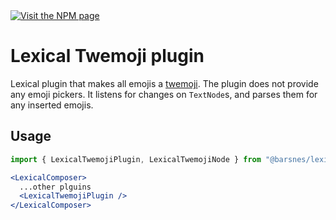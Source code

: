 <a href="https://www.npmjs.com/package/lexical">
  <img alt="Visit the NPM page" src="https://img.shields.io/npm/v/@barsnes/lexical-twemoji"/>
</a>

# Lexical Twemoji plugin

Lexical plugin that makes all emojis a [twemoji](https://twemoji.twitter.com/content/twemoji-twitter/en.html).
The plugin does not provide any emoji pickers. It listens for changes on `TextNode`s, and parses them for any inserted emojis.

## Usage
```jsx
import { LexicalTwemojiPlugin, LexicalTwemojiNode } from "@barsnes/lexical-twemoji";

<LexicalComposer>
  ...other plguins
  <LexicalTwemojiPlugin />
</LexicalComposer>
```

